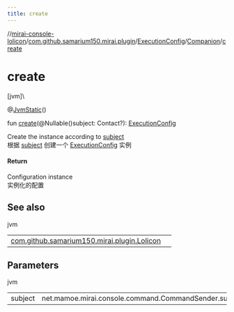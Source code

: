 ```yaml
---
title: create
---
```

//[mirai-console-lolicon](../../../../index.html)/[com.github.samarium150.mirai.plugin](../../index.html)/[ExecutionConfig](../index.html)/[Companion](index.html)/[create](create.html)



# create



[jvm]\




@[JvmStatic](https://kotlinlang.org/api/latest/jvm/stdlib/kotlin.jvm/-jvm-static/index.html)()



fun [create](create.html)(@Nullable()subject: Contact?): [ExecutionConfig](../index.html)



Create the instance according to [subject](create.html)<br> 根据 [subject](create.html) 创建一个 [ExecutionConfig](../index.html) 实例



#### Return



Configuration instance <br> 实例化的配置



## See also


jvm

| | |
|---|---|
| [com.github.samarium150.mirai.plugin.Lolicon](../../-lolicon/get.html) |  |



## Parameters


jvm

| | |
|---|---|
| subject | net.mamoe.mirai.console.command.CommandSender.subject |





